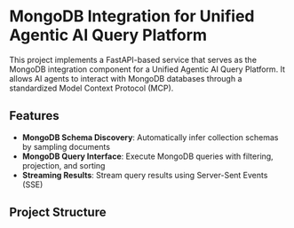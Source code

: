 # MongoDB Integration for Unified Agentic AI Query Platform

This project implements a FastAPI-based service that serves as the MongoDB integration component for a Unified Agentic AI Query Platform. It allows AI agents to interact with MongoDB databases through a standardized Model Context Protocol (MCP).

## Features

- **MongoDB Schema Discovery**: Automatically infer collection schemas by sampling documents
- **MongoDB Query Interface**: Execute MongoDB queries with filtering, projection, and sorting
- **Streaming Results**: Stream query results using Server-Sent Events (SSE)

## Project Structure
